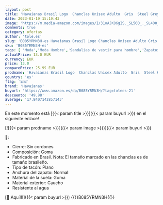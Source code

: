 ```yaml
---
layout: post
title: 'Havaianas Brasil Logo  Chanclas Unisex Adulto  Gris  Steel Grey/Steel Grey   41/42 EU'
date: 2023-01-19 15:19:43
image: 'https://m.media-amazon.com/images/I/31oAJKO6gIS._SL500_._SL400_.jpg'
comments: true
category: ofertas
author: 'tole.es'
slug: 'B085YRMN3H-es Havaianas Brasil Logo Chanclas Unisex Adulto Gris Steel...'
sku: 'B085YRMN3H-es'
tags: [ 'Moda','Moda Hombre','Sandalias de vestir para hombre','Zapatos para hombre','chanclas','havaianas','🇪🇸', ]
actualPrice: 13.0 EUR
currency: EUR
price: 13.0
comparePrice: 25.99 EUR
prodname: 'Havaianas Brasil Logo  Chanclas Unisex Adulto  Gris  Steel Grey/Steel Grey   41/42 EU'
country: 'es'
flag: '🇪🇸'
brand: 'Havaianas'
buyurl: 'https://www.amazon.es/dp/B085YRMN3H/?tag=tolees-21'
descuento: '49.98'
average: '17.8407142857143'
---
```


En este momento está [{{< param title >}}]({{< param buyurl >}}) en el siguiente enlace!

[![{{< param prodname >}}]({{< param image >}})]({{< param buyurl >}})

🔎:

- Cierre: Sin cordones
- Composición: Goma
- Fabricado en Brasil. Nota: El tamaño marcado en las chanclas es de tamaño brasileño.
- Tipo de tacón: Plano
- Anchura del zapato: Normal
- Material de la suela: Goma
- Material exterior: Caucho
- Resistente al agua

[🛒 Aquí!!!]({{< param buyurl >}})
{{<world>}}B085YRMN3H{{</world>}}

